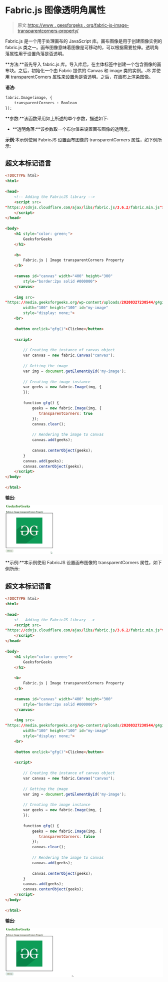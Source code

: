 # Fabric.js 图像透明角属性

> 原文:[https://www . geesforgeks . org/fabric-js-image-transparentcorners-property/](https://www.geeksforgeeks.org/fabric-js-image-transparentcorners-property/)

Fabric.js 是一个用于处理画布的 JavaScript 库。画布图像是用于创建图像实例的 fabric.js 类之一。画布图像意味着图像是可移动的，可以根据需要拉伸。透明角落属性用于设置角落是否透明。

**方法:**首先导入 fabric.js 库。导入库后，在主体标签中创建一个包含图像的画布块。之后，初始化一个由 Fabric 提供的 Canvas 和 image 类的实例。JS 并使用 transparentCorners 属性来设置角是否透明。之后，在画布上渲染图像。

**语法:**

```html
fabric.Image(image, {
    transparentCorners : Boolean
});
```

**参数:**该函数采用如上所述的单个参数，描述如下:

*   **透明角落:**该参数取一个布尔值来设置画布图像的透明度。

**示例**:本示例使用 FabricJS 设置画布图像的 transparentCorners 属性，如下例所示:

## 超文本标记语言

```html
<!DOCTYPE html> 
<html> 

<head> 
    <!-- Adding the FabricJS library -->
    <script src= 
"https://cdnjs.cloudflare.com/ajax/libs/fabric.js/3.6.2/fabric.min.js"> 
    </script> 
</head> 

<body> 
    <h1 style="color: green;"> 
        GeeksforGeeks 
    </h1> 

    <b> 
        Fabric.js | Image transparentCorners Property 
    </b> 

    <canvas id="canvas" width="400" height="300"
        style="border:2px solid #000000"> 
    </canvas> 

    <img src= 
"https://media.geeksforgeeks.org/wp-content/uploads/20200327230544/g4gicon.png"
        width="100" height="100" id="my-image"
        style="display: none;"> 
    <br> 

    <button onclick="gfg()">Clickme</button> 

    <script> 

        // Creating the instance of canvas object 
        var canvas = new fabric.Canvas("canvas"); 

        // Getting the image 
        var img = document.getElementById('my-image'); 

        // Creating the image instance 
        var geeks = new fabric.Image(img, { 
        }); 

        function gfg() { 
            geeks = new fabric.Image(img, {  
               transparentCorners: true
            }); 
            canvas.clear(); 

            // Rendering the image to canvas 
            canvas.add(geeks); 

            canvas.centerObject(geeks); 
        } 
        canvas.add(geeks); 
        canvas.centerObject(geeks); 
    </script> 
</body> 

</html>
```

**输出:**

![](img/1f69729b218e5978558e83beb27176a3.png)

**示例:**本示例使用 FabricJS 设置画布图像的 transparentCorners 属性，如下例所示:

## 超文本标记语言

```html
<!DOCTYPE html> 
<html> 

<head> 
    <!-- Adding the FabricJS library -->
    <script src= 
"https://cdnjs.cloudflare.com/ajax/libs/fabric.js/3.6.2/fabric.min.js"> 
    </script> 
</head> 

<body> 
    <h1 style="color: green;"> 
        GeeksforGeeks 
    </h1> 

    <b> 
        Fabric.js | Image transparentCorners Property 
    </b> 

    <canvas id="canvas" width="400" height="300"
        style="border:2px solid #000000"> 
    </canvas> 

    <img src= 
"https://media.geeksforgeeks.org/wp-content/uploads/20200327230544/g4gicon.png"
        width="100" height="100" id="my-image"
        style="display: none;"> 
    <br> 

    <button onclick="gfg()">Clickme</button> 

    <script> 

        // Creating the instance of canvas object 
        var canvas = new fabric.Canvas("canvas"); 

        // Getting the image 
        var img = document.getElementById('my-image'); 

        // Creating the image instance 
        var geeks = new fabric.Image(img, { 
        }); 

        function gfg() { 
            geeks = new fabric.Image(img, {  
               transparentCorners: false
            }); 
            canvas.clear(); 

            // Rendering the image to canvas 
            canvas.add(geeks); 

            canvas.centerObject(geeks); 
        } 
        canvas.add(geeks); 
        canvas.centerObject(geeks); 
    </script> 
</body> 

</html>
```

**输出:**

![](img/9bbdfd71f997979244db9d8a67c59d74.png)